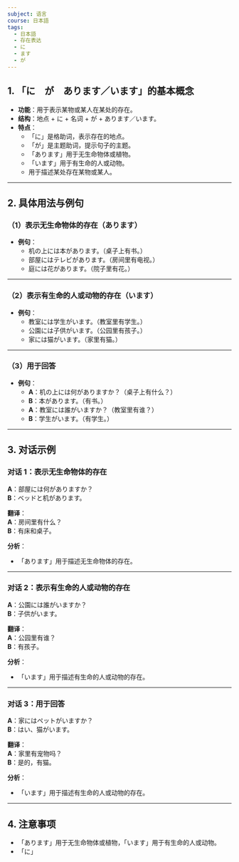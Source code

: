 ```yaml
---
subject: 语言
course: 日本語
tags:
  - 日本語
  - 存在表达
  - に
  - ます
  - が
---
```


## 1. **「に　が　あります／います」的基本概念**

- **功能**：用于表示某物或某人在某处的存在。
- **结构**：地点 + に + 名词 + が + あります／います。
- **特点**：
  - 「に」是格助词，表示存在的地点。
  - 「が」是主题助词，提示句子的主题。
  - 「あります」用于无生命物体或植物。
  - 「います」用于有生命的人或动物。
  - 用于描述某处存在某物或某人。

---

## 2. **具体用法与例句**

### （1）**表示无生命物体的存在（あります）**
- **例句**：
  - 机の上には本があります。（桌子上有书。）
  - 部屋にはテレビがあります。（房间里有电视。）
  - 庭には花があります。（院子里有花。）

---

### （2）**表示有生命的人或动物的存在（います）**
- **例句**：
  - 教室には学生がいます。（教室里有学生。）
  - 公園には子供がいます。（公园里有孩子。）
  - 家には猫がいます。（家里有猫。）

---

### （3）**用于回答**
- **例句**：
  - **A**：机の上には何がありますか？（桌子上有什么？）
  - **B**：本があります。（有书。）
  - **A**：教室には誰がいますか？（教室里有谁？）
  - **B**：学生がいます。（有学生。）

---

## 3. **对话示例**

### 对话 1：表示无生命物体的存在
**A**：部屋には何がありますか？  
**B**：ベッドと机があります。

**翻译**：  
**A**：房间里有什么？  
**B**：有床和桌子。

**分析**：
- 「あります」用于描述无生命物体的存在。

---

### 对话 2：表示有生命的人或动物的存在
**A**：公園には誰がいますか？  
**B**：子供がいます。

**翻译**：  
**A**：公园里有谁？  
**B**：有孩子。

**分析**：
- 「います」用于描述有生命的人或动物的存在。

---

### 对话 3：用于回答
**A**：家にはペットがいますか？  
**B**：はい、猫がいます。

**翻译**：  
**A**：家里有宠物吗？  
**B**：是的，有猫。

**分析**：
- 「います」用于描述有生命的人或动物的存在。

---

## 4. **注意事项**
- 「あります」用于无生命物体或植物，「います」用于有生命的人或动物。
- 「に」